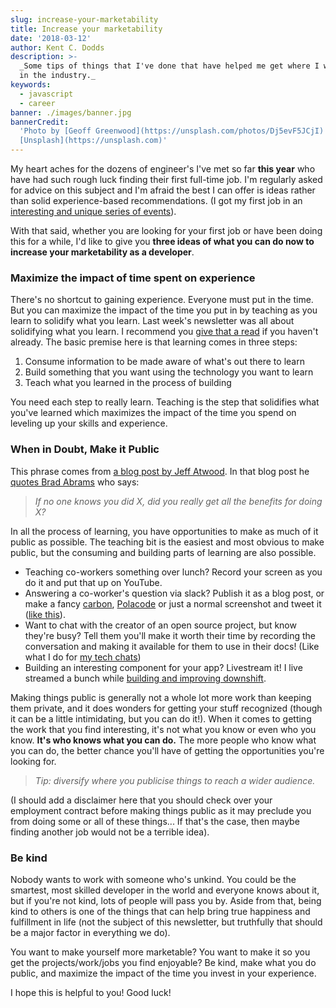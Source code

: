 ```yaml
---
slug: increase-your-marketability
title: Increase your marketability
date: '2018-03-12'
author: Kent C. Dodds
description: >-
  _Some tips of things that I've done that have helped me get where I want to be
  in the industry._
keywords:
  - javascript
  - career
banner: ./images/banner.jpg
bannerCredit:
  'Photo by [Geoff Greenwood](https://unsplash.com/photos/Dj5evF5JCjI) on
  [Unsplash](https://unsplash.com)'
---
```


My heart aches for the dozens of engineer's I've met so far **this year** who
have had such rough luck finding their first full-time job. I'm regularly asked
for advice on this subject and I'm afraid the best I can offer is ideas rather
than solid experience-based recommendations. (I got my first job in an
[interesting and unique series of events](https://github.com/kentcdodds/ama/issues/1)).

With that said, whether you are looking for your first job or have been doing
this for a while, I'd like to give you **three ideas of what you can do now to
increase your marketability as a developer**.

### Maximize the impact of time spent on experience

There's no shortcut to gaining experience. Everyone must put in the time. But
you can maximize the impact of the time you put in by teaching as you learn to
solidify what you learn. Last week's newsletter was all about solidifying what
you learn. I recommend you
[give that a read](https://tinyletter.com/kentcdodds/letters/solidifying-what-you-learn)
if you haven't already. The basic premise here is that learning comes in three
steps:

1.  Consume information to be made aware of what's out there to learn
2.  Build something that you want using the technology you want to learn
3.  Teach what you learned in the process of building

You need each step to really learn. Teaching is the step that solidifies what
you've learned which maximizes the impact of the time you spend on leveling up
your skills and experience.

### When in Doubt, Make it Public

This phrase comes from
[a blog post by Jeff Atwood](https://blog.codinghorror.com/when-in-doubt-make-it-public).
In that blog post he
[quotes Brad Abrams](https://blogs.msdn.microsoft.com/brada/2006/04/10/pm-tip-11-information-is-the-currency-of-program-management)
who says:

> _If no one knows you did X, did you really get all the benefits for doing X?_

In all the process of learning, you have opportunities to make as much of it
public as possible. The teaching bit is the easiest and most obvious to make
public, but the consuming and building parts of learning are also possible.

- Teaching co-workers something over lunch? Record your screen as you do it and
  put that up on YouTube.
- Answering a co-worker's question via slack? Publish it as a blog post, or make
  a fancy [carbon](https://carbon.now.sh),
  [Polacode](https://github.com/octref/polacode) or just a normal screenshot and
  tweet it ([like this](https://twitter.com/wesbos/status/962067758816018432)).
- Want to chat with the creator of an open source project, but know they're
  busy? Tell them you'll make it worth their time by recording the conversation
  and making it available for them to use in their docs! (Like what I do for
  [my tech chats](https://kcd.im/tech-chats))
- Building an interesting component for your app? Livestream it! I live streamed
  a bunch while [building and improving downshift](http://kcd.im/livestreams).

Making things public is generally not a whole lot more work than keeping them
private, and it does wonders for getting your stuff recognized (though it can be
a little intimidating, but you can do it!). When it comes to getting the work
that you find interesting, it's not what you know or even who you know. **It's
who knows what you can do.** The more people who know what you can do, the
better chance you'll have of getting the opportunities you're looking for.

> _Tip: diversify where you publicise things to reach a wider audience._

(I should add a disclaimer here that you should check over your employment
contract before making things public as it may preclude you from doing some or
all of these things... If that's the case, then maybe finding another job would
not be a terrible idea).

### Be kind

Nobody wants to work with someone who's unkind. You could be the smartest, most
skilled developer in the world and everyone knows about it, but if you're not
kind, lots of people will pass you by. Aside from that, being kind to others is
one of the things that can help bring true happiness and fulfillment in life
(not the subject of this newsletter, but truthfully that should be a major
factor in everything we do).

You want to make yourself more marketable? You want to make it so you get the
projects/work/jobs you find enjoyable? Be kind, make what you do public, and
maximize the impact of the time you invest in your experience.

I hope this is helpful to you! Good luck!
